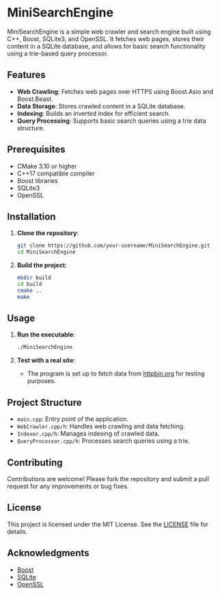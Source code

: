 # MiniSearchEngine

MiniSearchEngine is a simple web crawler and search engine built using C++, Boost, SQLite3, and OpenSSL. It fetches web pages, stores their content in a SQLite database, and allows for basic search functionality using a trie-based query processor.

## Features

- **Web Crawling**: Fetches web pages over HTTPS using Boost.Asio and Boost.Beast.
- **Data Storage**: Stores crawled content in a SQLite database.
- **Indexing**: Builds an inverted index for efficient search.
- **Query Processing**: Supports basic search queries using a trie data structure.

## Prerequisites

- CMake 3.10 or higher
- C++17 compatible compiler
- Boost libraries
- SQLite3
- OpenSSL

## Installation

1. **Clone the repository**:
   ```bash
   git clone https://github.com/your-username/MiniSearchEngine.git
   cd MiniSearchEngine
   ```

2. **Build the project**:
   ```bash
   mkdir build
   cd build
   cmake ..
   make
   ```

## Usage

1. **Run the executable**:
   ```bash
   ./MiniSearchEngine
   ```

2. **Test with a real site**:
   - The program is set up to fetch data from [httpbin.org](http://httpbin.org) for testing purposes.

## Project Structure

- `main.cpp`: Entry point of the application.
- `WebCrawler.cpp/h`: Handles web crawling and data fetching.
- `Indexer.cpp/h`: Manages indexing of crawled data.
- `QueryProcessor.cpp/h`: Processes search queries using a trie.

## Contributing

Contributions are welcome! Please fork the repository and submit a pull request for any improvements or bug fixes.

## License

This project is licensed under the MIT License. See the [LICENSE](LICENSE) file for details.

## Acknowledgments

- [Boost](https://www.boost.org/)
- [SQLite](https://www.sqlite.org/)
- [OpenSSL](https://www.openssl.org/)